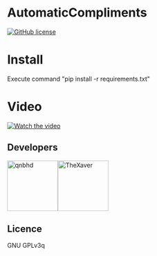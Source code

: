 # AutomaticCompliments

[![GitHub license](https://img.shields.io/github/license/link1107/AutomaticCompliments)](https://github.com/link1107/AutomaticCompliments)

# Install

Execute command "pip install -r requirements.txt"

# Video

[![Watch the video](https://img.youtube.com/vi/PyMyfTRRY04/maxresdefault.jpg)](https://youtu.be/PyMyfTRRY04)


## Developers

[<img alt="qnbhd" src="https://github.com/link1107.png" width="117">](https://github.com/link1107)[<img alt="TheXaver" src="https://github.com/TheXaver.png" width="117">](https://github.com/TheXaver)

## Licence

GNU GPLv3q
